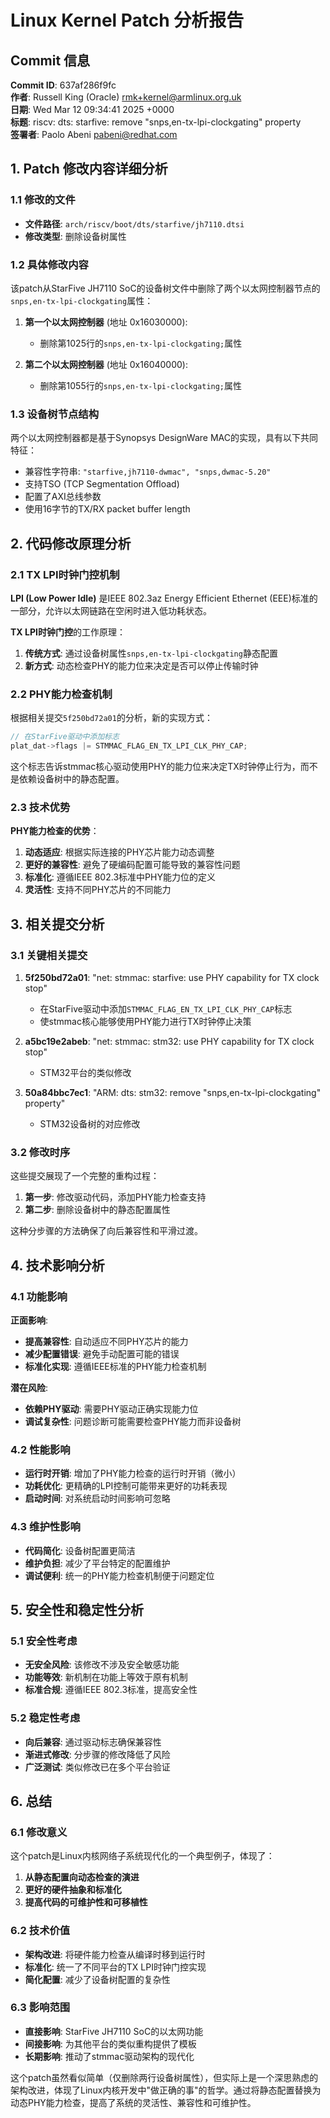 # Linux Kernel Patch 分析报告

## Commit 信息

**Commit ID**: 637af286f9fc  
**作者**: Russell King (Oracle) <rmk+kernel@armlinux.org.uk>  
**日期**: Wed Mar 12 09:34:41 2025 +0000  
**标题**: riscv: dts: starfive: remove "snps,en-tx-lpi-clockgating" property  
**签署者**: Paolo Abeni <pabeni@redhat.com>  

## 1. Patch 修改内容详细分析

### 1.1 修改的文件
- **文件路径**: `arch/riscv/boot/dts/starfive/jh7110.dtsi`
- **修改类型**: 删除设备树属性

### 1.2 具体修改内容

该patch从StarFive JH7110 SoC的设备树文件中删除了两个以太网控制器节点的`snps,en-tx-lpi-clockgating`属性：

1. **第一个以太网控制器** (地址 0x16030000):
   - 删除第1025行的`snps,en-tx-lpi-clockgating;`属性

2. **第二个以太网控制器** (地址 0x16040000):
   - 删除第1055行的`snps,en-tx-lpi-clockgating;`属性

### 1.3 设备树节点结构

两个以太网控制器都是基于Synopsys DesignWare MAC的实现，具有以下共同特征：
- 兼容性字符串: `"starfive,jh7110-dwmac", "snps,dwmac-5.20"`
- 支持TSO (TCP Segmentation Offload)
- 配置了AXI总线参数
- 使用16字节的TX/RX packet buffer length

## 2. 代码修改原理分析

### 2.1 TX LPI时钟门控机制

**LPI (Low Power Idle)** 是IEEE 802.3az Energy Efficient Ethernet (EEE)标准的一部分，允许以太网链路在空闲时进入低功耗状态。

**TX LPI时钟门控**的工作原理：
1. **传统方式**: 通过设备树属性`snps,en-tx-lpi-clockgating`静态配置
2. **新方式**: 动态检查PHY的能力位来决定是否可以停止传输时钟

### 2.2 PHY能力检查机制

根据相关提交`5f250bd72a01`的分析，新的实现方式：

```c
// 在StarFive驱动中添加标志
plat_dat->flags |= STMMAC_FLAG_EN_TX_LPI_CLK_PHY_CAP;
```

这个标志告诉stmmac核心驱动使用PHY的能力位来决定TX时钟停止行为，而不是依赖设备树中的静态配置。

### 2.3 技术优势

**PHY能力检查的优势**：
1. **动态适应**: 根据实际连接的PHY芯片能力动态调整
2. **更好的兼容性**: 避免了硬编码配置可能导致的兼容性问题
3. **标准化**: 遵循IEEE 802.3标准中PHY能力位的定义
4. **灵活性**: 支持不同PHY芯片的不同能力

## 3. 相关提交分析

### 3.1 关键相关提交

1. **5f250bd72a01**: "net: stmmac: starfive: use PHY capability for TX clock stop"
   - 在StarFive驱动中添加`STMMAC_FLAG_EN_TX_LPI_CLK_PHY_CAP`标志
   - 使stmmac核心能够使用PHY能力进行TX时钟停止决策

2. **a5bc19e2abeb**: "net: stmmac: stm32: use PHY capability for TX clock stop"
   - STM32平台的类似修改

3. **50a84bbc7ec1**: "ARM: dts: stm32: remove \"snps,en-tx-lpi-clockgating\" property"
   - STM32设备树的对应修改

### 3.2 修改时序

这些提交展现了一个完整的重构过程：
1. **第一步**: 修改驱动代码，添加PHY能力检查支持
2. **第二步**: 删除设备树中的静态配置属性

这种分步骤的方法确保了向后兼容性和平滑过渡。

## 4. 技术影响分析

### 4.1 功能影响

**正面影响**:
- **提高兼容性**: 自动适应不同PHY芯片的能力
- **减少配置错误**: 避免手动配置可能的错误
- **标准化实现**: 遵循IEEE标准的PHY能力检查机制

**潜在风险**:
- **依赖PHY驱动**: 需要PHY驱动正确实现能力位
- **调试复杂性**: 问题诊断可能需要检查PHY能力而非设备树

### 4.2 性能影响

- **运行时开销**: 增加了PHY能力检查的运行时开销（微小）
- **功耗优化**: 更精确的LPI控制可能带来更好的功耗表现
- **启动时间**: 对系统启动时间影响可忽略

### 4.3 维护性影响

- **代码简化**: 设备树配置更简洁
- **维护负担**: 减少了平台特定的配置维护
- **调试便利**: 统一的PHY能力检查机制便于问题定位

## 5. 安全性和稳定性分析

### 5.1 安全性考虑

- **无安全风险**: 该修改不涉及安全敏感功能
- **功能等效**: 新机制在功能上等效于原有机制
- **标准合规**: 遵循IEEE 802.3标准，提高安全性

### 5.2 稳定性考虑

- **向后兼容**: 通过驱动标志确保兼容性
- **渐进式修改**: 分步骤的修改降低了风险
- **广泛测试**: 类似修改已在多个平台验证

## 6. 总结

### 6.1 修改意义

这个patch是Linux内核网络子系统现代化的一个典型例子，体现了：

1. **从静态配置向动态检查的演进**
2. **更好的硬件抽象和标准化**
3. **提高代码的可维护性和可移植性**

### 6.2 技术价值

- **架构改进**: 将硬件能力检查从编译时移到运行时
- **标准化**: 统一了不同平台的TX LPI时钟门控实现
- **简化配置**: 减少了设备树配置的复杂性

### 6.3 影响范围

- **直接影响**: StarFive JH7110 SoC的以太网功能
- **间接影响**: 为其他平台的类似重构提供了模板
- **长期影响**: 推动了stmmac驱动架构的现代化

这个patch虽然看似简单（仅删除两行设备树属性），但实际上是一个深思熟虑的架构改进，体现了Linux内核开发中"做正确的事"的哲学。通过将静态配置替换为动态PHY能力检查，提高了系统的灵活性、兼容性和可维护性。